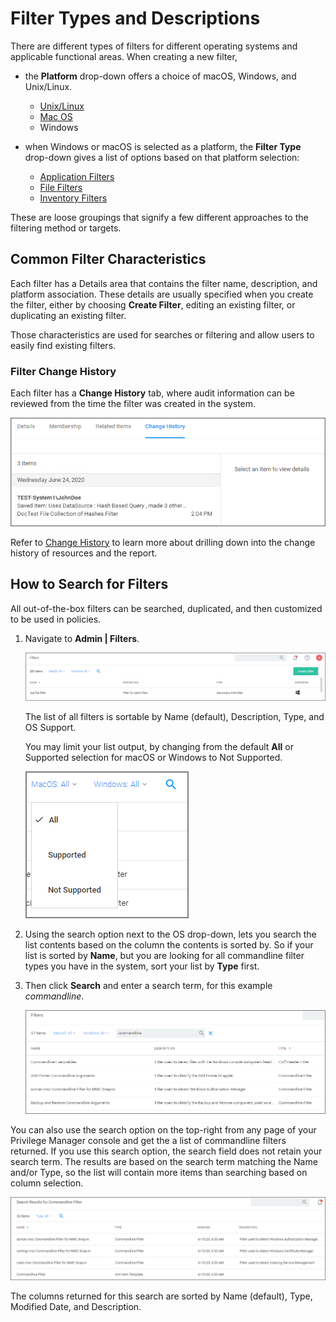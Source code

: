 [title]: # (Filter Types)
[tags]: # (description, overview)
[priority]: # (5000)
# Filter Types and Descriptions

There are different types of filters for different operating systems and applicable functional areas. When creating a new filter,

* the __Platform__ drop-down offers a choice of macOS, Windows, and Unix/Linux.

  * [Unix/Linux](nix/index.md)
  * [Mac OS](macOS/index.md)
  * Windows

* when Windows or macOS is selected as a platform, the __Filter Type__ drop-down gives a list of options based on that platform selection:

  * [Application Filters](application/index.md)
  * [File Filters](file/index.md)
  * [Inventory Filters](inventory/index.md)

These are loose groupings that signify a few different approaches to the filtering method or targets.

## Common Filter Characteristics

Each filter has a Details area that contains the filter name, description, and platform association. These details are usually specified when you create the filter, either by choosing __Create Filter__, editing an existing filter, or duplicating an existing filter.

Those characteristics are used for searches or filtering and allow users to easily find existing filters.

### Filter Change History

Each filter has a __Change History__ tab, where audit information can be reviewed from the time the filter was created in the system.

![filter change history](images/history.png "Filter Change History tab information")

Refer to [Change History](../../config/history/index.md) to learn more about drilling down into the change history of resources and the report.

## How to Search for Filters

All out-of-the-box filters can be searched, duplicated, and then customized to be used in policies.

1. Navigate to __Admin | Filters__.

   ![list](images/list.png "List of filters")

   The list of all filters is sortable by Name (default), Description, Type, and OS Support.

   You may limit your list output, by changing from the default __All__ or Supported selection for macOS or Windows to Not Supported. 

   ![search](images/search.png "Output and search option for filters")
1. Using the search option next to the OS drop-down, lets you search the list contents based on the column the contents is sorted by. So if your list is sorted by __Name__, but you are looking for all commandline filter types you have in the system, sort your list by __Type__ first.
1. Then click __Search__ and enter a search term, for this example _commandline_.

   ![search 2](images/search-2.png "Search output by type commandline filter")

You can also use the search option on the top-right from any page of your Privilege Manager console and get the a list of commandline filters returned. If you use this search option, the search field does not retain your search term. The results are based on the search term matching the Name and/or Type, so the list will contain more items than searching based on column selection.

![search 3](images/search-3.png "Search output without column selection")

The columns returned for this search are sorted by Name (default), Type, Modified Date, and Description.
